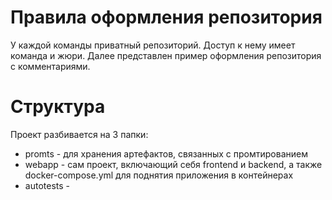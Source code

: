 # Правила оформления репозитория
У каждой команды приватный репозиторий. Доступ к нему имеет команда и жюри. Далее представлен пример оформления репозитория с комментариями.

# Структура
Проект разбивается на 3 папки:
 - promts - для хранения артефактов, связанных с промтированием
 - webapp - сам проект, включающий себя frontend и backend, а также docker-compose.yml для поднятия приложения в контейнерах
 - autotests - 